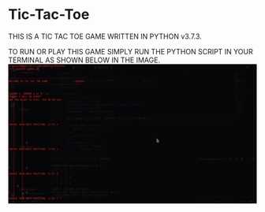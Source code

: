 # Tic-Tac-Toe
THIS IS A TIC TAC TOE GAME WRITTEN IN PYTHON v3.7.3.

TO RUN OR PLAY THIS GAME SIMPLY RUN THE PYTHON SCRIPT IN YOUR TERMINAL AS SHOWN BELOW IN THE IMAGE.
![sample](sample.png)
